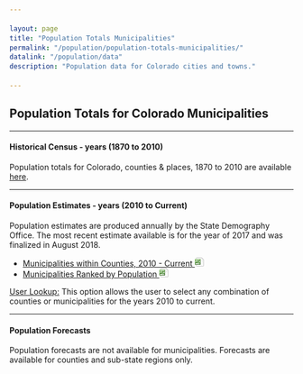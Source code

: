 ```yaml
---

layout: page
title: "Population Totals Municipalities"
permalink: "/population/population-totals-municipalities/"
datalink: "/population/data"
description: "Population data for Colorado cities and towns."

---
```


## Population Totals for Colorado Municipalities

- - -

#### Historical Census - years (1870 to 2010)

Population totals for Colorado, counties & places, 1870 to 2010 are available [here](/population/data/historical_census/).

- - -

#### Population Estimates - years (2010 to Current)

Population estimates are produced annually by the State Demography Office. The most recent estimate available is for the year of 2017 and was finalized in August 2018.

- [Municipalities within Counties, 2010 - Current ![xls](/images/page_white_excel.png 'download xls file')](https://drive.google.com/open?id=1iiBcdkXzXAM6w1IRkt54y_vLdbCgTBY8)
- [Municipalities Ranked by Population ![xls](/images/page_white_excel.png 'download xls file')](https://drive.google.com/open?id=https://drive.google.com/open?id=1tlAb_wz3i3fjXS75IDY0hUcpX7-fUtGH)


[User Lookup:](/population/data/muni-pop-housing/) 
This option allows the user to select any combination of counties or municipalities for the years 2010 to current.

- - -

#### Population Forecasts

Population forecasts are not available for municipalities. Forecasts are available for counties and sub-state regions only.

